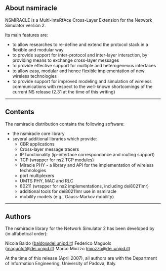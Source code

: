 About nsmiracle
------------------

NSMIRACLE is a Multi-InteRfAce Cross-Layer Extension for the Network
Simulator version 2.

Its main features are:
 - to allow researches to re-define and extend the protocol stack in a
   flexible and modular way
 - to provide support for inter-protocol and inter-layer interaction,
   by providing means to exchange cross-layer messages
 - to provide effective support for multiple and heterogeneous
   interfaces
 - to allow easy, modular and hence flexible implementation of
   new wireless technologies
 - to provide support for improved modeling and simulation of wireless
   communications with respect to the well-known shortcomings of the
   current NS release (2.31 at the time of this writing)


------------------
 Contents
-----------------

The nsmiracle distribution contains the following software:

 - the nsmiracle core library
 - several additional libraries which provide:
   + CBR applications
   + Cross-layer message tracers
   + IP functionality (ip-interface correspondance and routing support)
   + TCP (wrapper for ns2 TCP modules)
   + Miracle PHY - a library and API for the implementation of
     wireless technologies
   + port multiplexers
   + UMTS PHY, MAC and RLC
   + 80211 (wrapper for ns2 implementations, including dei80211mr)
   + additional tools for dei80211mr use in nsmiracle
   + mobility  models (e.g., Gauss-Markov mobility)



-----------------------
 Authors
----------------------

The nsmiracle library for the Network Simulator 2 has been developed
by (in alfabetical order):

Nicola Baldo         (baldo@dei.unipd.it)
Federico Maguolo     (maguolof@dei.unipd.it)
Marco Miozzo         (miozzo@dei.unipd.it)

At the time of this release (April 2007), all authors are with the
Department of Information Engineering, University of Padova, Italy.

